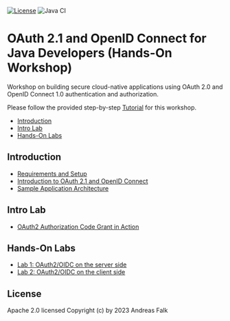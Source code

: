 [![License](https://img.shields.io/badge/License-Apache%20License%202.0-brightgreen.svg)][1]
![Java CI](https://github.com/andifalk/cloud-security-workshop/workflows/JavaCI/badge.svg)

# OAuth 2.1 and OpenID Connect for Java Developers (Hands-On Workshop)
Workshop on building secure cloud-native applications using OAuth 2.0 and OpenID Connect 1.0 authentication and authorization.

Please follow the provided step-by-step [Tutorial](https://andifalk.gitbook.io/oauth-2.1-and-openid-connect-for-java-developers) for this workshop.

* [Introduction](#introduction)
* [Intro Lab](#intro-lab)
* [Hands-On Labs](#hands-on-labs)

## Introduction

* [Requirements and Setup](setup/README.md)
* [Introduction to OAuth 2.1 and OpenID Connect](introduction/README.md)
* [Sample Application Architecture](architecture/README.md)

## Intro Lab

* [OAuth2 Authorization Code Grant in Action](reactive-playground/README.md)

## Hands-On Labs

* [Lab 1: OAuth2/OIDC on the server side](initial/product/README.md)
* [Lab 2: OAuth2/OIDC on the client side](initial/ui/README.md)

## License

Apache 2.0 licensed
Copyright (c) by 2023 Andreas Falk

[1]:http://www.apache.org/licenses/LICENSE-2.0.txt
